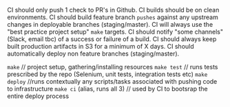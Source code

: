 
CI should only push 1 check to PR's in Github.
CI builds should be on clean environments.
CI should build feature branch `pushes` against any upstream changes in deployable branches (staging/master).
CI will always use the "best practice project setup" `make` targets.
CI should notify "some channels" (Slack, email tbc) of a success or failure of a build.
CI should always keep built production artifacts in S3 for a minimum of X days.
CI should automatically deploy non feature branches (staging/master).


`make` // project setup, gathering/installing resources
`make test` // runs tests prescribed by the repo (Selenium, unit tests, integration tests etc)
`make deploy` //runs contextually any scripts/tasks associated with pushing code to infrastructure
`make ci` (alias, runs all 3) // used by CI to bootsrap the entire deploy process

